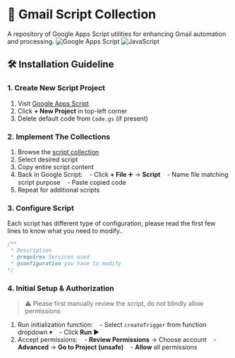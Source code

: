 # 📧 Gmail Script Collection
A repository of Google Apps Script utilities for enhancing Gmail automation and processing.
![Google Apps Script](https://img.shields.io/badge/Google%20Apps%20Script-4285F4?style=for-the-badge&logo=google-script&logoColor=white) ![JavaScript](https://img.shields.io/badge/JavaScript-F7DF1E?style=for-the-badge&logo=javascript&logoColor=black)
## 🛠️ Installation Guideline
### 1. Create New Script Project
1. Visit [Google Apps Script](https://script.google.com)
2. Click **+ New Project** in top-left corner
3. Delete default code from `Code.gs` (if present)
### 2. Implement The Collections

1. Browse the [script collection](/gmail/scripts/collection/)
2. Select desired script
3. Copy entire script content
4. Back in Google Script:
   - Click **+ File** ➕ → **Script**
   - Name file matching script purpose
   - Paste copied code
1. Repeat for additional scripts
### 3. Configure Script
Each script has different type of configuration, please read the first few lines to know what you need to modify..
~~~javascript
/**
 * Description
 * @requires Services used
 * @configuration you have to modify
*/
~~~
### 4. Initial Setup & Authorization
> ⚠️ Please first manually review the script, do not blindly allow permissions
1. Run initialization function:
   - Select `createTrigger` from function dropdown ▾
   - Click **Run** ▶️
1. Accept permissions:
   - **Review Permissions** → Choose account
   - **Advanced** → **Go to Project (unsafe)**
   - **Allow** all permissions
